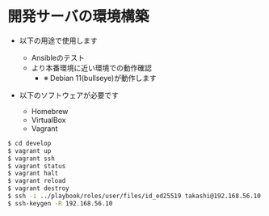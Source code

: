 # 開発サーバの環境構築

- 以下の用途で使用します
    - Ansibleのテスト
    - より本番環境に近い環境での動作確認
        - ※ Debian 11(bullseye)が動作します

- 以下のソフトウェアが必要です
    - Homebrew
    - VirtualBox
    - Vagrant

```bash
$ cd develop
$ vagrant up
$ vagrant ssh                                                           # SSH接続(vagrantユーザ)
$ vagrant status
$ vagrant halt
$ vagrant reload
$ vagrant destroy
$ ssh -i ../playbook/roles/user/files/id_ed25519 takashi@192.168.56.10  # SSH接続(takashiユーザ)
$ ssh-keygen -R 192.168.56.10                                           # 開発サーバを作り直した場合に実行が必要
```
